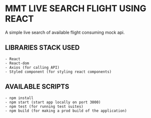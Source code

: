 # MMT LIVE SEARCH FLIGHT USING REACT 

A simple live search of available flight consuming mock api.

## LIBRARIES STACK USED
    - React
    - React-dom
    - Axios (for calling API)
    - Styled component (for styling react components)

## AVAILABLE SCRIPTS
    - npm install
    - npm start (start app locally on port 3000)
    - npm test (for running test suites)
    - npm build (for making a prod build of the application)